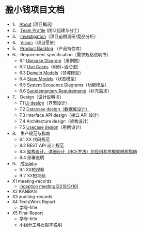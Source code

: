 # 盈小钱项目文档

- 1、 [About](docs/about.md) (项目概况) 
- 2、 [Team Profile](docs/team-profile.md) (团队组建与分工) 
- 3、 [Investigation](docs/investigation.md)（项目前期调研/竞品分析）
- 4、 [Vision](docs/vision.md)（项目愿景）
- 5、 [Product Backlog](docs/product_backlog.md) （产品特性库）
- 6、 Requirement specification（需求规格说明书）
  - 6.1 [Usecase Diagram](./require_spec/UsecaseDiagram.md)（用例图）
  - 6.2 [Use Cases](./require_spec/UseCases.md)（用例+活动图）
  - 6.3 [Domain Models](./require_spec/DomainModels.md)（领域模型）
  - 6.4 [State Models](./require_spec/StateModel.md)（状态模型）
  - 6.5 [System Sequence Diagrams](./require_spec/SystemSequenceDiagrams.md)（功能模型）
  - 6.6 [Supplementary Requirements](./require_spec/SupplementaryRequirements.md)（补充需求）
- 7、 Design（设计说明书）
  - 7.1 [UI design](./require_spec/UIDesign.md)（界面设计）
  - 7.2 [Database design（数据库设计）](./design/DatabaseDesign.md)
  - 7.3 Interface API design（接口 API 设计）
  - 7.4 Architecture design（架构设计）
  - 7.5 [Usecase design](./require_spec/用例设计.md)（用例设计）
- 8、 生产规范与指南
  - 8.1 XX 代码规范
  - 8.2 REST API 设计规范
  - 8.3 [架构设计、详细设计（BCE方法）到应用程序框架映射指南]()
  - 8.4 部署说明
- 9、 成品展示
  - 9.1 XX短视频
  - 9.2 XX短视频
- X1 meeting-records
  - [inception meeting(2019/3/10)](docs/InceptionMeeting.md)
- X2 KANBAN
- X3 auditing-records 
- X4 Tech/Work Report
  - 学号-title
- X5 Final Report
  - 学号-title
  - 小组分工与贡献率说明
